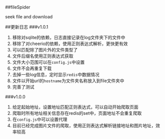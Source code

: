 ##fileSpider

seek file and download

##更新日志
###v1.0.1
1. 移除对sqlite的依赖，日志直接记录在log文件夹下的文件中
2. 移除了对cheerio的依赖，使用正则表达式解析，更快更有效
3. 可以匹配除了图片外的文件类型了
4. 文件后缀名使用正则表达式获取
5. 文件大小范围可以在`config.js`中设置
6. 文件不会再重复下载
7. 去掉一些log信息，定时显示`redis`中数据情况
8. 文件以开始url的`hostname`为文件夹名称放入到file文件夹中
9. 完善了测试

###v1.0.0
1. 给定起始地址，设置地址匹配正则表达式，可以自动开始爬取页面
2. 爬取时所有地址相关信息存在redis的set中，页面地址不会重复爬取
3. 在`config.js`中可以设置代理
4. 目前已经完成图片文件的爬取，使用正则表达式解析链接地址和图片地址，效率较高